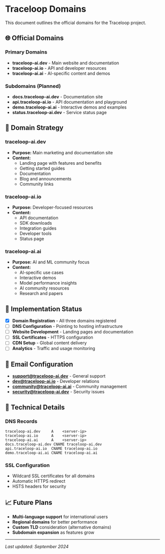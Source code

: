 # Traceloop Domains

This document outlines the official domains for the Traceloop project.

## 🌐 Official Domains

### Primary Domains
- **traceloop-ai.dev** - Main website and documentation
- **traceloop-ai.io** - API and developer resources  
- **traceloop-ai.ai** - AI-specific content and demos

### Subdomains (Planned)
- **docs.traceloop-ai.dev** - Documentation site
- **api.traceloop-ai.io** - API documentation and playground
- **demo.traceloop-ai.ai** - Interactive demos and examples
- **status.traceloop-ai.dev** - Service status page

## 🎯 Domain Strategy

### traceloop-ai.dev
- **Purpose:** Main marketing and documentation site
- **Content:** 
  - Landing page with features and benefits
  - Getting started guides
  - Documentation
  - Blog and announcements
  - Community links

### traceloop-ai.io
- **Purpose:** Developer-focused resources
- **Content:**
  - API documentation
  - SDK downloads
  - Integration guides
  - Developer tools
  - Status page

### traceloop-ai.ai
- **Purpose:** AI and ML community focus
- **Content:**
  - AI-specific use cases
  - Interactive demos
  - Model performance insights
  - AI community resources
  - Research and papers

## 🚀 Implementation Status

- [x] **Domain Registration** - All three domains registered
- [ ] **DNS Configuration** - Pointing to hosting infrastructure
- [ ] **Website Development** - Landing pages and documentation
- [ ] **SSL Certificates** - HTTPS configuration
- [ ] **CDN Setup** - Global content delivery
- [ ] **Analytics** - Traffic and usage monitoring

## 📧 Email Configuration

- **support@traceloop-ai.dev** - General support
- **dev@traceloop-ai.io** - Developer relations
- **community@traceloop-ai.ai** - Community management
- **security@traceloop-ai.dev** - Security issues

## 🔧 Technical Details

### DNS Records
```
traceloop-ai.dev     A    <server-ip>
traceloop-ai.io      A    <server-ip>
traceloop-ai.ai      A    <server-ip>
docs.traceloop-ai.dev CNAME traceloop-ai.dev
api.traceloop-ai.io  CNAME traceloop-ai.io
demo.traceloop-ai.ai CNAME traceloop-ai.ai
```

### SSL Configuration
- Wildcard SSL certificates for all domains
- Automatic HTTPS redirect
- HSTS headers for security

## 📈 Future Plans

- **Multi-language support** for international users
- **Regional domains** for better performance
- **Custom TLD** consideration (alternative domains)
- **Subdomain expansion** as features grow

---

*Last updated: September 2024*
